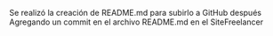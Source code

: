 Se realizó la creación de README.md para subirlo a GitHub después
Agregando un commit en el archivo README.md en el SiteFreelancer